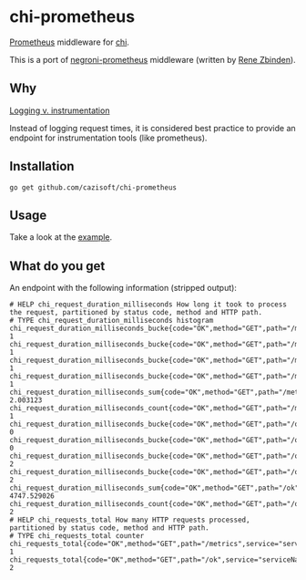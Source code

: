 # chi-prometheus

[Prometheus](http://prometheus.io) middleware for [chi](https://github.com/go-chi/chi).

This is a port of [negroni-prometheus](https://github.com/zbindenren/negroni-prometheus) middleware (written by [Rene Zbinden](https://github.com/zbindenren)).

## Why

[Logging v. instrumentation](http://peter.bourgon.org/blog/2016/02/07/logging-v-instrumentation.html)

Instead of logging request times, it is considered best practice to provide an endpoint for instrumentation tools (like prometheus).

## Installation

    go get github.com/cazisoft/chi-prometheus

## Usage

Take a look at the [example](./example/main.go).

## What do you get

An endpoint with the following information (stripped output):

    # HELP chi_request_duration_milliseconds How long it took to process the request, partitioned by status code, method and HTTP path.
    # TYPE chi_request_duration_milliseconds histogram
    chi_request_duration_milliseconds_bucke{code="OK",method="GET",path="/metrics",service="serviceName",le="300"} 1
    chi_request_duration_milliseconds_bucke{code="OK",method="GET",path="/metrics",service="serviceName",le="1200"} 1
    chi_request_duration_milliseconds_bucke{code="OK",method="GET",path="/metrics",service="serviceName",le="5000"} 1
    chi_request_duration_milliseconds_bucke{code="OK",method="GET",path="/metrics",service="serviceName",le="+Inf"} 1
    chi_request_duration_milliseconds_sum{code="OK",method="GET",path="/metrics",service="serviceName"} 2.003123
    chi_request_duration_milliseconds_count{code="OK",method="GET",path="/metrics",service="serviceName"} 1
    chi_request_duration_milliseconds_bucke{code="OK",method="GET",path="/ok",service="serviceName",le="300"} 0
    chi_request_duration_milliseconds_bucke{code="OK",method="GET",path="/ok",service="serviceName",le="1200"} 0
    chi_request_duration_milliseconds_bucke{code="OK",method="GET",path="/ok",service="serviceName",le="5000"} 2
    chi_request_duration_milliseconds_bucke{code="OK",method="GET",path="/ok",service="serviceName",le="+Inf"} 2
    chi_request_duration_milliseconds_sum{code="OK",method="GET",path="/ok",service="serviceName"} 4747.529026
    chi_request_duration_milliseconds_count{code="OK",method="GET",path="/ok",service="serviceName"} 2
    # HELP chi_requests_total How many HTTP requests processed, partitioned by status code, method and HTTP path.
    # TYPE chi_requests_total counter
    chi_requests_total{code="OK",method="GET",path="/metrics",service="serviceName"} 1
    chi_requests_total{code="OK",method="GET",path="/ok",service="serviceName"} 2
